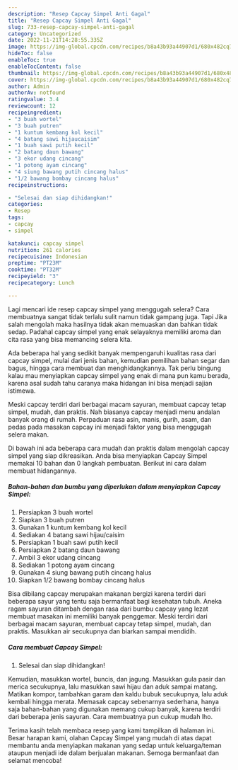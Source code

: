 ```yaml
---
description: "Resep Capcay Simpel Anti Gagal"
title: "Resep Capcay Simpel Anti Gagal"
slug: 733-resep-capcay-simpel-anti-gagal
category: Uncategorized
date: 2022-11-21T14:28:55.335Z
image: https://img-global.cpcdn.com/recipes/b8a43b93a44907d1/680x482cq70/capcay-simpel-foto-resep-utama.jpg
hideToc: false
enableToc: true
enableTocContent: false
thumbnail: https://img-global.cpcdn.com/recipes/b8a43b93a44907d1/680x482cq70/capcay-simpel-foto-resep-utama.jpg
cover: https://img-global.cpcdn.com/recipes/b8a43b93a44907d1/680x482cq70/capcay-simpel-foto-resep-utama.jpg
author: Admin
authorAv: notfound
ratingvalue: 3.4
reviewcount: 12
recipeingredient:
- "3 buah wortel"
- "3 buah putren"
- "1 kuntum kembang kol kecil"
- "4 batang sawi hijaucaisim"
- "1 buah sawi putih kecil"
- "2 batang daun bawang"
- "3 ekor udang cincang"
- "1 potong ayam cincang"
- "4 siung bawang putih cincang halus"
- "1/2 bawang bombay cincang halus"
recipeinstructions:

- "Selesai dan siap dihidangkan!"
categories:
- Resep
tags:
- capcay
- simpel

katakunci: capcay simpel 
nutrition: 261 calories
recipecuisine: Indonesian
preptime: "PT23M"
cooktime: "PT32M"
recipeyield: "3"
recipecategory: Lunch

---
```



Lagi mencari ide resep capcay simpel yang menggugah selera? Cara membuatnya sangat tidak terlalu sulit namun tidak gampang juga. Tapi Jika salah mengolah maka hasilnya tidak akan memuaskan dan bahkan tidak sedap. Padahal capcay simpel yang enak selayaknya memiliki aroma dan cita rasa yang bisa memancing selera kita.


Ada beberapa hal yang sedikit banyak mempengaruhi kualitas rasa dari capcay simpel, mulai dari jenis bahan, kemudian pemilihan bahan segar dan bagus, hingga cara membuat dan menghidangkannya. Tak perlu bingung kalau mau menyiapkan capcay simpel yang enak di mana pun kamu berada, karena asal sudah tahu caranya maka hidangan ini bisa menjadi sajian istimewa.

Meski capcay terdiri dari berbagai macam sayuran, membuat capcay tetap simpel, mudah, dan praktis. Nah biasanya capcay menjadi menu andalan banyak orang di rumah. Perpaduan rasa asin, manis, gurih, asam, dan pedas pada masakan capcay ini menjadi faktor yang bisa menggugah selera makan.


Di bawah ini ada beberapa cara mudah dan praktis dalam mengolah capcay simpel yang siap dikreasikan. Anda bisa menyiapkan Capcay Simpel memakai 10 bahan dan 0 langkah pembuatan. Berikut ini cara dalam membuat hidangannya.

<!--inarticleads1-->

##### Bahan-bahan dan bumbu yang diperlukan dalam menyiapkan Capcay Simpel:

1. Persiapkan 3 buah wortel
1. Siapkan 3 buah putren
1. Gunakan 1 kuntum kembang kol kecil
1. Sediakan 4 batang sawi hijau/caisim
1. Persiapkan 1 buah sawi putih kecil
1. Persiapkan 2 batang daun bawang
1. Ambil 3 ekor udang cincang
1. Sediakan 1 potong ayam cincang
1. Gunakan 4 siung bawang putih cincang halus
1. Siapkan 1/2 bawang bombay cincang halus


Bisa dibilang capcay merupakan makanan bergizi karena terdiri dari beberapa sayur yang tentu saja bermanfaat bagi kesehatan tubuh. Aneka ragam sayuran ditambah dengan rasa dari bumbu capcay yang lezat membuat masakan ini memiliki banyak penggemar. Meski terdiri dari berbagai macam sayuran, membuat capcay tetap simpel, mudah, dan praktis. Masukkan air secukupnya dan biarkan sampai mendidih. 

<!--inarticleads2-->

##### Cara membuat Capcay Simpel:


1. Selesai dan siap dihidangkan!

Kemudian, masukkan wortel, buncis, dan jagung. Masukkan gula pasir dan merica secukupnya, lalu masukkan sawi hijau dan aduk sampai matang. Matikan kompor, tambahkan garam dan kaldu bubuk secukupnya, lalu aduk kembali hingga merata. Memasak capcay sebenarnya sederhana, hanya saja bahan-bahan yang digunakan memang cukup banyak, karena terdiri dari beberapa jenis sayuran. Cara membuatnya pun cukup mudah lho. 

Terima kasih telah membaca resep yang kami tampilkan di halaman ini. Besar harapan kami, olahan Capcay Simpel yang mudah di atas dapat membantu anda menyiapkan makanan yang sedap untuk keluarga/teman ataupun menjadi ide dalam berjualan makanan. Semoga bermanfaat dan selamat mencoba!
